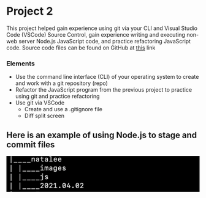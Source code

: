 # Project 2

This project helped gain experience using git via your CLI and Visual Studio Code (VSCode) Source Control, gain experience writing and executing non-web server Node.js JavaScript code, and practice refactoring JavaScript code. Source code files can be found on GitHub at [this](https://github.com/nataleeirwin/cit281-p2) link

### Elements

- Use the command line interface (CLI) of your operating system to create and work with a git repository (repo)
- Refactor the JavaScript program from the previous project to practice using git and practice refactoring
- Use git via VSCode
  * Create and use a .gitignore file
  * Diff split screen

## Here is an example of using Node.js to stage and commit files

![Screenshot of folders.png](https://github.com/nataleeirwin/cit281-p1/blob/main/p1%20files/p1-tree.png)
